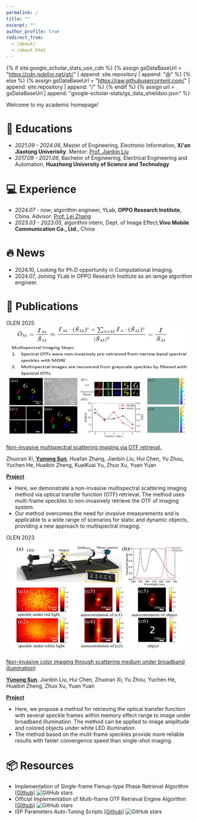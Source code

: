 ```yaml
---
permalink: /
title: ""
excerpt: ""
author_profile: true
redirect_from: 
  - /about/
  - /about.html
---
```


{% if site.google_scholar_stats_use_cdn %}
{% assign gsDataBaseUrl = "https://cdn.jsdelivr.net/gh/" | append: site.repository | append: "@" %}
{% else %}
{% assign gsDataBaseUrl = "https://raw.githubusercontent.com/" | append: site.repository | append: "/" %}
{% endif %}
{% assign url = gsDataBaseUrl | append: "google-scholar-stats/gs_data_shieldsio.json" %}

<span class='anchor' id='about-me'></span>

Welcome to my academic homepage!

# 📖 Educations
- *2021.09 - 2024.06*, Master of Engineering, Electronic Information, **Xi'an Jiaotong Univerisity**. Mentor: [Prof. Jianbin Liu](https://gr.xjtu.edu.cn/web/liujianbin/3)  
- *2017.09 - 2021.06*, Bachelor of Engineering, Electrical Engineering and Automation, **Huazhong University of Science and Technology** 

# 💻 Experience
- *2024.07 - now*, algorithm engineer, YLab, **OPPO Research Institute**, China. Advisor: [Prof. Lei Zhang](https://www4.comp.polyu.edu.hk/~cslzhang/)
- *2023.03 - 2023.05*, algorithm intern, Dept. of Image Effect,**Vivo Mobile Communication Co., Ltd.**, China

# 🔥 News
- 2024.10, Looking for Ph.D opportunity in Computational Imaging.
- 2024.07, Joining YLab in OPPO Research Institute as an iamge algorithm engineer.

# 📝 Publications 

<div class='paper-box'><div class='paper-box-image'><div><div class="badge">OLEN 2025</div><img src='images/multi-spectrum-imaging.png' alt="sym" width="500" height="300"></div></div>
<div class='paper-box-text' markdown="1">

[Non-invasive multispectral scattering imaging via OTF retrieval.](https://www.sciencedirect.com/science/article/abs/pii/S0143816624006134)

Zhuoran Xi, **<u>Yunong Sun</u>**, Huafan Zhang, Jianbin Liu, Hui Chen, Yu Zhou, Yuchen He, Huaibin Zheng, KuaiKuai Yu, Zhuo Xu, Yuan Yuan

[**Project**](https://scholar.google.com/citations?view_op=view_citation&hl=en&user=iG1k-ecAAAAJ&citation_for_view=iG1k-ecAAAAJ:UeHWp8X0CEIC) <strong><span class='show_paper_citations' data='iG1k-ecAAAAJ:UeHWp8X0CEIC'></span></strong>
- Here, we demonstrate a non-invasive multispectral scattering imaging method via optical transfer function (OTF) retrieval. The method uses multi-frame speckles to non-invasively retrieve the OTF of imaging system.
- Our method overcomes the need for invasive measurements and is applicable to a wide range of scenarios for static and dynamic objects, providing a new approach to multispectral imaging.
</div>
</div>

<div class='paper-box'><div class='paper-box-image'><div><div class="badge">OLEN 2023</div><img src='images/non-invasive-color-imaging.png' alt="sym" width="500" height="300"></div></div>
<div class='paper-box-text' markdown="1">

[Non-invasive color imaging through scattering medium under broadband illumination](https://www.sciencedirect.com/science/article/abs/pii/S0143816623001446))

**<u>Yunong Sun</u>**, Jianbin Liu, Hui Chen, Zhuoran Xi, Yu Zhou, Yuchen He, Huaibin Zheng, Zhuo Xu, Yuan Yuan

[**Project**](https://scholar.google.com/citations?view_op=view_citation&hl=en&user=iG1k-ecAAAAJ&citation_for_view=iG1k-ecAAAAJ:d1gkVwhDpl0C) <strong><span class='show_paper_citations' data='iG1k-ecAAAAJ:d1gkVwhDpl0C'></span></strong>
- Here, we propose a method for retrieving the optical transfer function with several speckle frames within memory effect range to image under broadband illumination. The method can be applied to image amplitude and colored objects under white LED illumination.
- The method based on the mulit-frame speckles provide more reliable results with faster convergence speed than single-shot imaging.
</div>
</div>

# 📦 Resources
- Implementation of Single-frame Fienup-type Phase Retrieval Algorithm [[Github]](https://github.com/coolsyn2000/Phase-Retrieval-Fienup-Implementation) ![GitHub stars](https://img.shields.io/github/stars/coolsyn2000/Phase-Retrieval-Fienup-Implementation?style=social)
- Official Implementation of Multi-frame OTF Retrieval Engine Algorithm [[Github]](https://github.com/coolsyn2000/MORE-python-implementation) ![GitHub stars](https://img.shields.io/github/stars/coolsyn2000/MORE-python-implementation?style=social)
- ISP Parameters Auto-Tuning Scripts [[Github]](https://github.com/coolsyn2000/ISP-AutoTuning) ![GitHub stars](https://img.shields.io/github/stars/coolsyn2000/ISP-AutoTuning?style=social)

